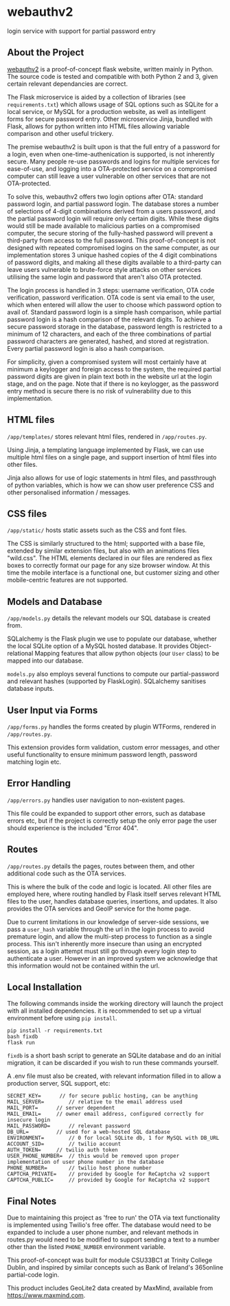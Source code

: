 # webauthv2
login service with support for partial password entry

## About the Project

<a href="https://webauthv2.ml">webauthv2</a> is a proof-of-concept flask website, written mainly in Python.
The source code is tested and compatible with both Python 2 and 3, given certain relevant dependancies are correct.

The Flask microservice is aided by a collection of libraries (see <code>requirements.txt</code>) which allows usage of SQL options such as SQLite for a local service, or MySQL for a production website, as well as intelligent forms for secure password entry. Other microservice Jinja, bundled with Flask, allows for python written into HTML files allowing variable comparison and other useful trickery.

The premise webauthv2 is built upon is that the full entry of a password for a login, even when one-time-authenication is supported, is not inherently secure. Many people re-use passwords and logins for multiple services for ease-of-use, and logging into a OTA-protected service on a compromised computer can still leave a user vulnerable on other services that are not OTA-protected.

To solve this, webauthv2 offers two login options after OTA: standard password login, and partial password login. The database stores a number of selections of 4-digit combinations derived from a users password, and the partial password login will require only certain digits. While these digits would still be made available to malicious parties on a compromised computer, the secure storing of the fully-hashed password will prevent a third-party from access to the full password.
This proof-of-concept is not designed with repeated compromised logins on the same computer, as our implementation stores 3 unique hashed copies of the 4 digit combinations of password digits, and making all these digits available to a third-party can leave users vulnerable to brute-force style attacks on other services utilising the same login and password that aren't also OTA protected.

The login process is handled in 3 steps: username verification, OTA code verification, password verification. OTA code is sent via email to the user, which when entered will allow the user to choose which password option to avail of. Standard password login is a simple hash comparison, while partial password login is a hash comparison of the relevant digits. To achieve a secure password storage in the database, password length is restricted to a minimum of 12 characters, and each of the three combinations of partial password characters are generated, hashed, and stored at registration. Every partial password login is also a hash comparison.

For simplicity, given a compromised system will most certainly have at minimum a keylogger and foreign access to the system, the required partial password digits are given in plain text both in the website url at the login stage, and on the page. Note that if there is no keylogger, as the password entry method is secure there is no risk of vulnerability due to this implementation.

## HTML files
<code>/app/templates/</code> stores relevant html files, rendered in <code>/app/routes.py</code>.

Using Jinja, a templating language implemented by Flask, we can use multiple html files on a single page, and support insertion of html files into other files.

Jinja also allows for use of logic statements in html files, and passthrough of python variables, which is how we can show user preference CSS and other personalised information / messages.

## CSS files

<code>/app/static/</code> hosts static assets such as the CSS and font files.

The CSS is similarly structured to the html; supported with a base file, extended by similar extension files, but also with an animations files "wild.css". The HTML elements declared in our files are rendered as flex boxes to correctly format our page for any size browser window. At this time the mobile interface is a functional one, but customer sizing and other mobile-centric features are not supported.

## Models and Database

<code>/app/models.py</code> details the relevant models our SQL database is created from.

SQLalchemy is the Flask plugin we use to populate our database, whether the local SQLite option of a MySQL hosted database. It provides Object-relational Mapping features that allow python objects (our <code>User</code> class) to be mapped into our database.

<code>models.py</code> also employs several functions to compute our partial-password and relevant hashes (supported by FlaskLogin). SQLalchemy sanitises database inputs.

## User Input via Forms

<code>/app/forms.py</code> handles the forms created by plugin WTForms, rendered in <code>/app/routes.py</code>.

This extension provides form validation, custom error messages, and other useful functionality to ensure minimum password length, password matching login etc.

## Error Handling

<code>/app/errors.py</code> handles user navigation to non-existent pages.

This file could be expanded to support other errors, such as database errors etc, but if the project is correctly setup the only error page the user should experience is the included "Error 404".

## Routes

<code>/app/routes.py</code> details the pages, routes between them, and other additional code such as the OTA services.

This is where the bulk of the code and logic is located. All other files are employed here, where routing handled by Flask itself serves relevant HTML files to the user, handles database queries, insertions, and updates. It also provides the OTA services and GeoIP service for the home page.

Due to current limitations in our knowledge of server-side sessions, we pass a <code>user_hash</code> variable through the url in the login process to avoid premature login, and allow the multi-step process to function as a single process. This isn't inherently more insecure than using an encrypted session, as a login attempt must still go through every login step to authenticate a user. However in an improved system we acknowledge that this information would not be contained within the url.

## Local Installation

The following commands inside the working directory will launch the project with all installed dependencies. it is recommended to set up a virtual environment before using <code>pip install</code>.

<pre><code>pip install -r requirements.txt
bash fixdb
flask run
</code></pre>

<code>fixdb</code> is a short bash script to generate an SQLite database and do an initial migration, it can be discarded if you wish to run these commands yourself.

A .env file must also be created, with relevant information filled in to allow a production server, SQL support, etc:
<pre><code>SECRET_KEY=		// for secure public hosting, can be anything
MAIL_SERVER=		// relative to the email address used
MAIL_PORT=		// server dependent
MAIL_EMAIL=		// owner email address, configured correctly for insecure login
MAIL_PASSWORD=		// relevant password
DB_URL=			// used for a web-hosted SQL database
ENVIRONMENT=		// 0 for local SQLite db, 1 for MySQL with DB_URL
ACCOUNT_SID=		// twilio account
AUTH_TOKEN=		// twilio auth token
USER_PHONE_NUMBER=	// this would be removed upon proper implementation of user phone number in the database
PHONE_NUMBER=		// twilio host phone number
CAPTCHA_PRIVATE=	// provided by Google for ReCaptcha v2 support
CAPTCHA_PUBLIC=		// provided by Google for ReCaptcha v2 support
</code></pre>

## Final Notes

Due to maintaining this project as 'free to run' the OTA via text functionality is implemented using Twilio's free offer. The database would need to be expanded to include a user phone number, and relevant methods in routes.py would need to be modified to support sending a text to a number other than the listed <code>PHONE_NUMBER</code> environment variable.

This proof-of-concept was built for module CSU33BC1 at Trinity College Dublin, and inspired by similar concepts such as Bank of Ireland's 365online partial-code login.

This product includes GeoLite2 data created by MaxMind, available from
<a href="https://www.maxmind.com">https://www.maxmind.com</a>.
